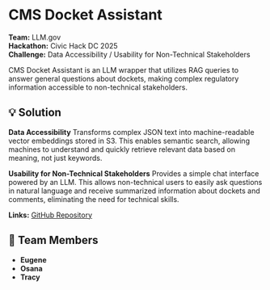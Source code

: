 # CMS Docket Assistant

**Team:** LLM.gov  
**Hackathon:** Civic Hack DC 2025  
**Challenge:** Data Accessibility / Usability for Non-Technical Stakeholders

CMS Docket Assistant is an LLM wrapper that utilizes RAG queries to answer general questions about dockets, making complex regulatory information accessible to non-technical stakeholders.

## 💡 Solution

**Data Accessibility**
Transforms complex JSON text into machine-readable vector embeddings stored in S3. This enables semantic search, allowing machines to understand and quickly retrieve relevant data based on meaning, not just keywords.

**Usability for Non-Technical Stakeholders**
Provides a simple chat interface powered by an LLM. This allows non-technical users to easily ask questions in natural language and receive summarized information about dockets and comments, eliminating the need for technical skills.

**Links:** [GitHub Repository](https://github.com/ekim1394/civictech-hackathon-2025)

## 🤝 Team Members

- **Eugene**
- **Osana**
- **Tracy**
